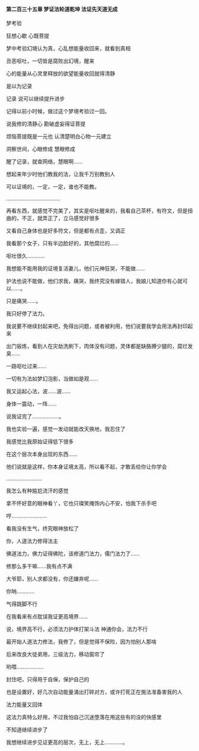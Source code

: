 #### 第二百三十五章 梦证法轮道乾坤 法证先天道无成


梦考验

狂想心歇
心既菩提

梦中考验幻境认为真，心乱想能量收回来，就看到真相

丑恶呕吐，一切皆是腐败出幻境，醒来

心的能量从心灵里释放的欲望能量收回就得清静

是以为记录

记录
说可以继续提升进步

记得以前小时候，做过这个梦境考验过一回。

说我修的清静心
勘破虚妄得证菩提

烦恼菩提既是一元也
认清楚明白心物一元建立

洞察世间，心眼修成
慧眼修成

醒了记录，就查网络，慧眼啊……

想起来年少时他们教我的法，让我千万别教别人

可以证境的，一定，一定，谁也不能教。

………………………………

再看东西，就感觉不完美了，其实是呕吐醒来的，我看自己茶杯，有符文，但是扭曲的，不正，就弄正了，立马感觉好很多

又看自己身体也是好多符文，但是都有点歪，又调正

我看那个女子，只有半边脸好的，其他腐烂的……

呕吐很久…………

我想能不能用我的证境复活妻儿，他们元神狂哭，不能做……

护法也说不能做，他们求我，痛哭，我终究没有嫁错人，我娘儿知道你有心就可以……。

只是痛哭……。

我只好停了法力。

我说要不继续封起来吧，免得出问题，或者被利用，他们说要我学会用法再封印起来

出门锻炼，看到人在灾劫洗刷下，肉体没有问题，灵体都是缺胳膊少腿的，腐烂发臭……


一路呕吐过来……


一切有为法如梦幻泡影，当做如是观……

我又运起心法，波……波……

身体一震动，一阵……

说我证完了………………。

我也实验一遍，感觉一发动就能改天换地，我忍住了

我感觉比我原始证得低下很多

在这个层次本身出现的东西……

他们说就是这样，你本身证境太高，所以看不起，才敢丢给你让你学会

……………………

我怎么有种尴尬流汗的感觉

拿不怀好意的眼神看丫，它也只璨笑掩饰内心不安，怕我下杀手吧

哼……………………

看我没有生气，终究眼神放松了

你，人道法力修得法主

佛道法力，佛力证得佛陀，该修道门法力，儒门法力了……

修那么多干嘛……我有点不满

大爷耶，别人求都没有，你还嫌弃呢……

你呐…………

气得跳脚不行

在我看来有点耽误我证更高境界……

说，境界高不行，必须法力护体打架斗法
神通你会，法力不行

最开始人道法力修法，我修了，但是觉得不保险，因为怕别人那啥

后来改良大徒弟用，三级法力，移动窗帘了

哟喂………………

封住吧，只得用于自保，保护自己的

也是设置好，好几次自动能量涌出打碎对方，或许打死正在施法准备害我的人

法力能量又回体

这法力真特么好用，不过我怕自己沉迷堕落在用这些有的没的快感里

不知道继续进步了

我想继续进步见证更高的层次，无上，无上…………。

